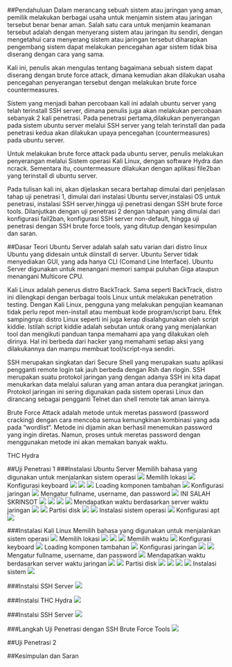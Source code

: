 ##Pendahuluan
Dalam merancang sebuah sistem atau jaringan yang aman, pemilik melakukan berbagai usaha untuk menjamin sistem atau jaringan tersebut benar benar aman. Salah satu cara untuk menjamin keamanan tersebut adalah dengan menyerang sistem atau jaringan itu sendiri, dengan mengetahui cara menyerang sistem atau jaringan tersebut diharapkan pengembang sistem dapat melakukan pencegahan agar sistem tidak bisa diserang dengan cara yang sama.

Kali ini, penulis akan mengulas tentang bagaimana sebuah sistem dapat diserang dengan brute force attack, dimana kemudian akan dilakukan usaha pencegahan penyerangan tersebut dengan melakukan brute force countermeasures. 

Sistem yang menjadi bahan percobaan kali ini adalah ubuntu server yang telah terinstall SSH server, dimana penulis juga akan melakukan percobaan sebanyak 2 kali penetrasi. Pada penetrasi pertama,dilakukan penyerangan pada sistem ubuntu server melalui SSH server yang telah terinstall dan pada penetrasi kedua akan dilakukan upaya pencegahan (countermeasures) pada ubuntu server. 

Untuk melakukan brute force attack pada ubuntu server, penulis melakukan penyerangan melalui Sistem operasi Kali Linux, dengan software Hydra dan ncrack. Sementara itu, countermeasure dilakukan dengan aplikasi file2ban yang terinstall di ubuntu server.

Pada tulisan kali ini, akan dijelaskan secara bertahap dimulai dari penjelasan tahap uji penetrasi 1, dimulai dari instalasi Ubuntu server,instalasi OS untuk penetrasi,  instalasi SSH server,hingga uji penetrasi dengan SSH brute force tools. Dilanjutkan dengan uji penetrasi 2 dengan tahapan yang dimulai dari konfigurasi fail2ban, konfigurasi SSH server non-default, hingga uji penetrasi dengan SSH brute force tools, yang ditutup dengan kesimpulan dan saran.

##Dasar Teori
Ubuntu Server adalah salah satu varian dari distro linux Ubuntu yang didesain untuk diinstall di server. Ubuntu Server tidak menyediakan GUI, yang ada hanya CLI (Comand Line Interface). Ubuntu Server digunakan untuk menangani memori sampai puluhan Giga ataupun menangani Multicore CPU.

Kali Linux adalah penerus distro BackTrack. Sama seperti BackTrack, distro ini dilengkapi dengan berbagai tools Linux untuk melakukan penetration testing. Dengan Kali Linux, pengguna yang melakukan pengujian keamanan tidak perlu repot men-install atau membuat kode program/script baru. Efek sampingnya: distro Linux seperti ini juga kerap disalahgunakan oleh script kiddie. Istilah script kiddie adalah sebutan untuk orang yang menjalankan tool dan mengikuti panduan tanpa memahami apa yang dilakukan oleh dirinya. Hal ini berbeda dari hacker yang memahami setiap aksi yang dilakukannya dan mampu membuat tool/script-nya sendiri.

SSH merupakan singkatan dari Secure Shell yang merupakan suatu aplikasi pengganti remote login tak jauh berbeda dengan Rsh dan rlogin. SSH merupakan suatu protokol jaringan yang  dengan adanya SSH ini kita dapat menukarkan data melalui saluran yang aman antara dua perangkat jaringan. Protokol jaringan ini sering digunakan pada sistem operasi Linux dan dirancang sebagai pengganti Telnet dan shell remote tak aman lainnya.

Brute Force Attack adalah metode untuk meretas password (password cracking) dengan cara mencoba semua kemungkinan kombinasi yang ada pada “wordlist“. Metode ini dijamin akan berhasil menemukan password yang ingin diretas. Namun, proses untuk meretas password dengan menggunakan metode ini akan memakan banyak waktu.

THC Hydra

##Uji Penetrasi 1
###Instalasi Ubuntu Server
Memilih bahasa yang digunakan untuk menjalankan sistem operasi
![](images/install_ubuntu_server_1.png?raw=true)
Memilih lokasi
![](images/install_ubuntu_server_2.png?raw=true)
Konfigurasi keyboard
![](images/install_ubuntu_server-3.png?raw=true)
![](images/install_ubuntu_server_4.png?raw=true)
![](images/install_ubuntu_server-5.png?raw=true)
Loading komponen tambahan
![](images/install_ubuntu_server_6.png?raw=true)
Konfigurasi jaringan
![](images/install_ubuntu_server_7.png?raw=true)
Mengatur fullname, username, dan password
![](images/install_ubuntu_server_8.png?raw=true)
INI SALAH SKRINSOT
![](images/install_ubuntu_server_9.png?raw=true)
![](images/install_ubuntu_server_10.png?raw=true)
![](images/install_ubuntu_server_11.png?raw=true)
![](images/install_ubuntu_server-12.png?raw=true)
Mendapatkan waktu berdasarkan server waktu jaringan
![](images/install_ubuntu_server_13.png?raw=true)
![](images/install_ubuntu_server_14.png?raw=true)
Partisi disk
![](images/install_ubuntu_server-15.png?raw=true)
![](images/install_ubuntu_server_16.png?raw=true)
Instalasi sistem operasi
![](images/install_ubuntu_server_17.png?raw=true)
Konfigurasi apt
![](images/install_ubuntu_server_18.png?raw=true)


###Instalasi Kali Linux
Memilih bahasa yang digunakan untuk menjalankan sistem operasi
![](images/install_kali.png?raw=true)
Memilih lokasi
![](images/install_kali_2.png?raw=true)
![](images/install_kali_3.png?raw=true)
![](images/install_kali_4.png?raw=true)
Memilih waktu
![](images/install_kali_5.png?raw=true)
Konfigurasi keyboard
![](images/install_kali_6.png?raw=true)
Loading komponen tambahan
![](images/install_kali_7.png?raw=true)
Konfigurasi jaringan
![](images/install_kali_8.png?raw=true)
![](images/install_kali_9.png?raw=true)
Mengatur fullname, username, dan password
![](images/install_kali_10.png?raw=true)
Mendapatkan waktu berdasarkan server waktu jaringan
![](images/install_kali_11.png?raw=true)
![](images/install_kali_12.png?raw=true)
Partisi disk
![](images/install_kali_13.png?raw=true)
![](images/install_kali_14.png?raw=true)
![](images/install_kali_15.png?raw=true)
![](images/install_kali_16.png?raw=true)
Instalasi sistem
![](images/install_kali_17.png?raw=true)


###Instalsi SSH Server
![](images/install_ssh_server.png?raw=true)


###Instalsi THC Hydra
![](images/install_thc_hydra.png?raw=true)


###Instalsi SSH Server
![](images/install_ssh_server.png?raw=true)


###Langkah Uji Penetrasi dengan SSH Brute Force Tools
![](images/hydra.png?raw=true)


##Uji Penetrasi 2



##Kesimpulan dan Saran


